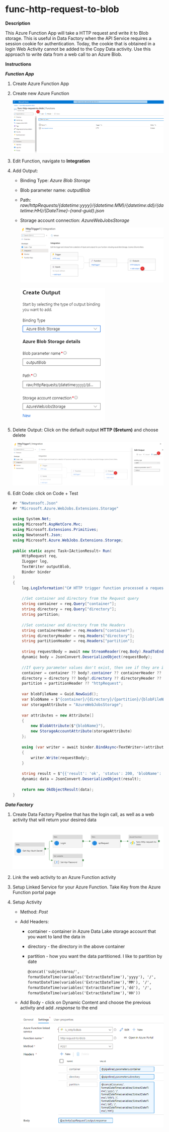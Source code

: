 # func-http-request-to-blob

**Description**

This Azure Function App will take a HTTP request and write it to Blob storage.  This is useful in Data Factory when the API Service requires a session cookie for authentication.  Today, the cookie that is obtained in a login Web Activity cannot be added to the Copy Data activity.  Use this approach to write data from a web call to an Azure Blob.

**Instructions**

***Function App***

1. Create Azure Function App

2. Create new Azure Function

   ![create-function](./media/create-function.png)

3. Edit Function, navigate to **Integration**

4. Add Output: 

   - Binding Type: *Azure Blob Storage*

   - Blob parameter name: *outputBlob*

   - Path: *raw/httpRequests/{datetime:yyyy}/{datetime:MM}/{datetime:dd}/{datetime:HH}/{DateTime}-{rand-guid}.json*

   - Storage account connection: *AzureWebJobsStorage*

     ![add-output](./media/add-output.png)

     ![](./media/output-settings.png)

     

5. Delete Output: Click on the default output **HTTP ($return)** and choose delete

   ![delete-default-output](./media/delete-default-output.png)

6. Edit Code: click on Code + Test

   ```c#
   #r "Newtonsoft.Json"
   #r "Microsoft.Azure.WebJobs.Extensions.Storage"
   
   using System.Net;
   using Microsoft.AspNetCore.Mvc;
   using Microsoft.Extensions.Primitives;
   using Newtonsoft.Json;
   using Microsoft.Azure.WebJobs.Extensions.Storage;
   
   public static async Task<IActionResult> Run(
       HttpRequest req,
       ILogger log,
       TextWriter outputBlob,
       Binder binder
   )
   {
       log.LogInformation("C# HTTP trigger function processed a request.");
   
       //Set container and directory from the Request query
       string container = req.Query["container"];
       string directory = req.Query["directory"];
       string partition;
   
       //Set container and directory from the Headers
       string containerHeader = req.Headers["container"];
       string directoryHeader = req.Headers["directory"];
       string partitionHeader = req.Headers["partition"];
   
       string requestBody = await new StreamReader(req.Body).ReadToEndAsync();
       dynamic body = JsonConvert.DeserializeObject(requestBody);
       
       //If query parameter values don't exist, then see if they are in the body
       container = container ?? body?.container ?? containerHeader ?? "raw";
       directory = directory ?? body?.directory ?? directoryHeader ?? "httpRequests";
       partition = partitionHeader ?? "httpRequest";
   
       var blobFileName = Guid.NewGuid();
       var blobName = $"{container}/{directory}/{partition}/{blobFileName}.json";
       var storageAttribute = "AzureWebJobsStorage";
   
       var attributes = new Attribute[]
       {
           new BlobAttribute($"{blobName}"),
           new StorageAccountAttribute(storageAttribute)
       };
   
       using (var writer = await binder.BindAsync<TextWriter>(attributes))
       {
           writer.Write(requestBody);
       }
   
       string result = $"{{'result': 'ok', 'status': 200, 'blobName': '{blobName}'}}";
       dynamic data = JsonConvert.DeserializeObject(result);
   
       return new OkObjectResult(data);
   }
   ```

***Data Factory***

1. Create Data Factory Pipeline that has the login call, as well as a web activity that will return your desired data

   ![data-factory-pipeline](./media/data-factory-pipeline.png)

2. Link the web activity to an Azure Function activity

3. Setup Linked Service for your Azure Function.  Take Key from the Azure Function portal page

4. Setup Activity

   - Method: *Post*

   - Add Headers:

     - container - container in Azure Data Lake storage account that you want to land the data in

     - directory - the directory in the above container

     - partition - how you want the data partitioned.  I like to partition by date

       ```@concat('subjectArea/', formatDateTime(variables('ExtractDateTime'),'yyyy'), '/', formatDateTime(variables('ExtractDateTime'),'MM'), '/', formatDateTime(variables('ExtractDateTime'),'dd'), '/', formatDateTime(variables('ExtractDateTime'),'HH'))```

   - Add Body - click on Dynamic Content and choose the previous activity and add *.response* to the end

     ![azure-function-data-factory-settings](./media/azure-function-data-factory-settings.png)
